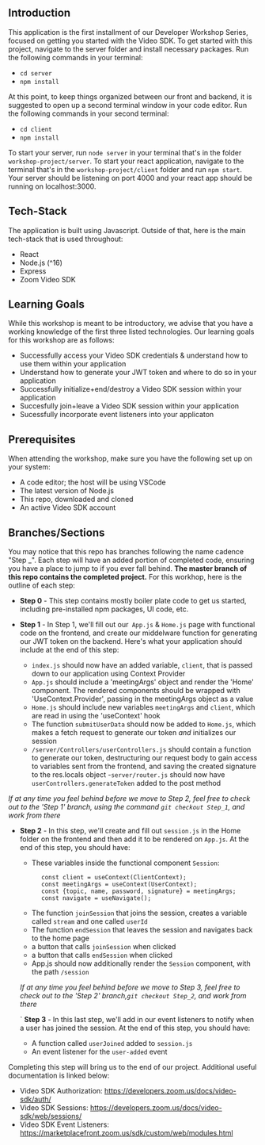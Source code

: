 ## Introduction

This application is the first installment of our Developer Workshop Series, focused on getting you started with the Video SDK. To get started with this project, navigate to the server folder and install necessary packages. Run the following commands in your terminal: 

- `cd server`
- `npm install`

At this point, to keep things organized between our front and backend, it is suggested to open up a second terminal window in your code editor. Run the following commands in your second terminal: 
- `cd client`
- `npm install`

To start your server, run `node server` in your terminal that's in the folder `workshop-project/server`. To start your react application, navigate to the terminal that's in the `workshop-project/client` folder and run `npm start`. Your server should be listening on port 4000 and your react app should be running on localhost:3000. 

## Tech-Stack
The application is built using Javascript. Outside of that, here is the main tech-stack that is used throughout: 

- React 
- Node.js (^16)
- Express
- Zoom Video SDK 

## Learning Goals 
While this workshop is meant to be introductory, we advise that you have a working knowledge of the first three listed technologies. Our learning goals for this workshop are as follows: 

- Successfully access your Video SDK credentials & understand how to use them within your application 
- Understand how to generate your JWT token and where to do so in your application 
- Successfully initialize+end/destroy a Video SDK session within your application 
- Succesfully join+leave a Video SDK session within your application
- Sucessfully incorporate event listeners into your applicaton 

## Prerequisites 

When attending the workshop, make sure you have the following set up on your system: 

- A code editor; the host will be using VSCode
- The latest version of Node.js
- This repo, downloaded and cloned 
- An active Video SDK account 

## Branches/Sections

You may notice that this repo has branches following the name cadence "Step _". Each step will have an added portion of completed code, ensuring you have a place to jump to if you ever fall behind. **The master branch of this repo contains the completed project.** For this workhop, here is the outline of each step: 

- **Step 0** - This step contains mostly boiler plate code to get us started, including pre-installed npm packages, UI code, etc.

- **Step 1** - In Step 1, we'll fill out our` App.js` & `Home.js` page with functional code on the frontend, and create our middelware function for generating our JWT token on the backend. Here's what your application should include at the end of this step: 
  - `index.js` should now have an added variable, `client`, that is passed down to our application using Context Provider
  - `App.js` should include a 'meetingArgs' object and render the 'Home' component. The rendered components should be wrapped with 'UseContext.Provider', passing in the        meetingArgs object as a value
  - `Home.js` should include new variables `meetingArgs` and `client`, which are read in using the 'useContext' hook
  - The function `submitUserData` should now be added to `Home.js`, which makes a fetch request to generate our token _and_ initializes our session
  - `/server/Controllers/userControllers.js` should contain a function to generate our token, destructuring our request body to gain access to variables sent from the frontend, and saving the created signature to the res.locals object
  -`server/router.js` should now have `userControllers.generateToken` added to the post method 

*If at any time you feel behind before we move to Step 2, feel free to check out to the 'Step 1' branch, using the command `git checkout Step_1`, and work from there*

- **Step 2** - In this step, we'll create and fill out `session.js` in the Home folder on the frontend and then add it to be rendered on `App.js`. At the end of this step, you should have: 
  - These variables inside the functional component `Session`: 
  ```
        const client = useContext(ClientContext);
        const meetingArgs = useContext(UserContext);
        const {topic, name, password, signature} = meetingArgs;
        const navigate = useNavigate();
  ```
  - The function `joinSession` that joins the session, creates a variable called `stream` and one called `userId`
  - The function `endSession` that leaves the session and navigates back to the home page
  - a button that calls `joinSession` when clicked
  - a button that calls `endSession` when clicked
  - App.js should now additionally render the `Session` component, with the path `/session`

  *If at any time you feel behind before we move to Step 3, feel free to check out to the 'Step 2' branch,`git checkout Step_2`, and work from there*


  ` **Step 3** - In this last step, we'll add in our event listeners to notify when a user has joined the session. At the end of this step, you should have: 
  - A function called  `userJoined` added to `session.js` 
  - An event listener for the `user-added` event 

Completing this step will bring us to the end of our project. Additional useful documentation is linked below: 

- Video SDK Authorization: https://developers.zoom.us/docs/video-sdk/auth/
- Video SDK Sessions: https://developers.zoom.us/docs/video-sdk/web/sessions/
- Video SDK Event Listeners: https://marketplacefront.zoom.us/sdk/custom/web/modules.html
